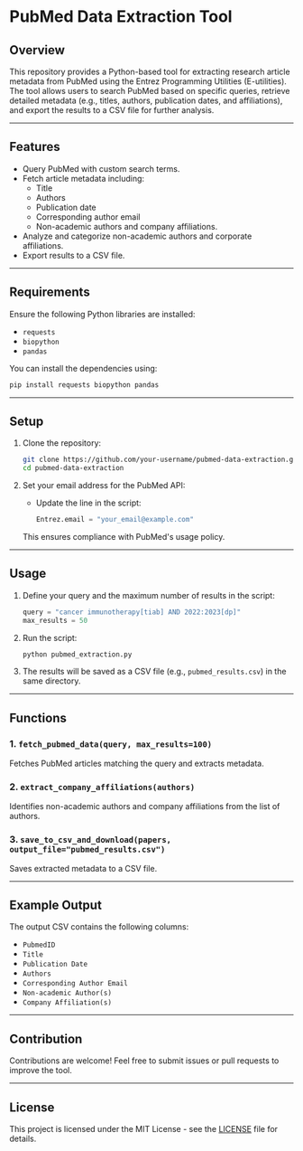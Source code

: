 # PubMed Data Extraction Tool

## Overview
This repository provides a Python-based tool for extracting research article metadata from PubMed using the Entrez Programming Utilities (E-utilities). The tool allows users to search PubMed based on specific queries, retrieve detailed metadata (e.g., titles, authors, publication dates, and affiliations), and export the results to a CSV file for further analysis.

---

## Features
- Query PubMed with custom search terms.
- Fetch article metadata including:
  - Title
  - Authors
  - Publication date
  - Corresponding author email
  - Non-academic authors and company affiliations.
- Analyze and categorize non-academic authors and corporate affiliations.
- Export results to a CSV file.

---

## Requirements
Ensure the following Python libraries are installed:

- `requests`
- `biopython`
- `pandas`

You can install the dependencies using:
```bash
pip install requests biopython pandas
```

---

## Setup
1. Clone the repository:
   ```bash
   git clone https://github.com/your-username/pubmed-data-extraction.git
   cd pubmed-data-extraction
   ```

2. Set your email address for the PubMed API:
   - Update the line in the script:
     ```python
     Entrez.email = "your_email@example.com"
     ```
   This ensures compliance with PubMed's usage policy.

---

## Usage
1. Define your query and the maximum number of results in the script:
   ```python
   query = "cancer immunotherapy[tiab] AND 2022:2023[dp]"
   max_results = 50
   ```

2. Run the script:
   ```bash
   python pubmed_extraction.py
   ```

3. The results will be saved as a CSV file (e.g., `pubmed_results.csv`) in the same directory.

---

## Functions
### 1. `fetch_pubmed_data(query, max_results=100)`
Fetches PubMed articles matching the query and extracts metadata.

### 2. `extract_company_affiliations(authors)`
Identifies non-academic authors and company affiliations from the list of authors.

### 3. `save_to_csv_and_download(papers, output_file="pubmed_results.csv")`
Saves extracted metadata to a CSV file.

---

## Example Output
The output CSV contains the following columns:
- `PubmedID`
- `Title`
- `Publication Date`
- `Authors`
- `Corresponding Author Email`
- `Non-academic Author(s)`
- `Company Affiliation(s)`

---

## Contribution
Contributions are welcome! Feel free to submit issues or pull requests to improve the tool.

---

## License
This project is licensed under the MIT License - see the [LICENSE](LICENSE) file for details.
